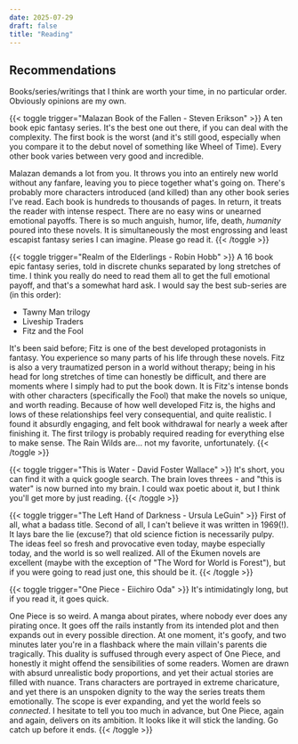 ```yaml
---
date: 2025-07-29
draft: false
title: "Reading"
---
```


## Recommendations

Books/series/writings that I think are worth your time, in no particular order. Obviously opinions are my own.

{{< toggle trigger="Malazan Book of the Fallen - Steven Erikson" >}}
A ten book epic fantasy series. It's the best one out there, if you can deal with the complexity. The first book is the worst (and it's still good, especially when you compare it to the debut novel of something like Wheel of Time). Every other book varies between very good and incredible.

Malazan demands a lot from you. It throws you into an entirely new world without any fanfare, leaving you to piece together what's going on. There's probably more characters introduced (and killed) than any other book series I've read. Each book is hundreds to thousands of pages. In return, it treats the reader with intense respect. There are no easy wins or unearned emotional payoffs. There is so much anguish, humor, life, death, *humanity* poured into these novels. It is simultaneously the most engrossing and least escapist fantasy series I can imagine. Please go read it.
{{< /toggle >}}

{{< toggle trigger="Realm of the Elderlings - Robin Hobb" >}}
A 16 book epic fantasy series, told in discrete chunks separated by long stretches of time. I think you really do need to read them all to get the full emotional payoff, and that's a somewhat hard ask. I would say the best sub-series are (in this order):
- Tawny Man trilogy
- Liveship Traders
- Fitz and the Fool

It's been said before; Fitz is one of the best developed protagonists in fantasy. You experience so many parts of his life through these novels. Fitz is also a very traumatized person in a world without therapy; being in his head for long stretches of time can honestly be difficult,
and there are moments where I simply had to put the book down. It is Fitz's intense bonds with other characters (specifically the Fool) that make the novels so unique, and worth reading. Because of how well developed Fitz is, the highs and lows of these relationships feel very consequential, and quite realistic. I found it absurdly engaging, and felt book withdrawal for nearly a week after finishing it.
The first trilogy is probably required reading for everything else to make sense. The Rain Wilds are... not my favorite, unfortunately.
{{< /toggle >}}

{{< toggle trigger="This is Water - David Foster Wallace" >}}
It's short, you can find it with a quick google search. The brain loves threes - and "this is water" is now burned into my brain. I could wax poetic about it, but I think you'll get more by just reading.
{{< /toggle >}}

{{< toggle trigger="The Left Hand of Darkness - Ursula LeGuin" >}}
First of all, what a badass title. Second of all, I can't believe it was written in 1969(!). It lays bare the lie (excuse?) that old science fiction is necessarily pulpy. The ideas feel so fresh and provocative even today, maybe especially today, and the world is so well realized. All of the Ekumen novels are excellent (maybe with the exception of "The Word for World is Forest"), but if you were going to read just one, this should be it.
{{< /toggle >}}


{{< toggle trigger="One Piece - Eiichiro Oda" >}}
It's intimidatingly long, but if you read it, it goes quick. 

One Piece is so weird. A manga about pirates, where nobody ever does any pirating once. It goes off the rails instantly from its intended plot and then expands out in every possible direction. At one moment, it's goofy, and two minutes later you're in a flashback where the main villain's parents die tragically. This duality is suffused through every aspect of One Piece, and honestly it might offend the sensibilities of some readers. Women  are drawn with absurd unrealistic body proportions, and yet their actual stories are filled with nuance. Trans characters are portrayed in extreme charicature, and yet there is an unspoken dignity to the way the series treats them emotionally. The scope is ever expanding, and yet the world feels so *connected*. I hesitate to tell you too much in advance, but One Piece, again and again, delivers on its ambition. It looks like it will stick the landing. Go catch up before it ends.
{{< /toggle >}}